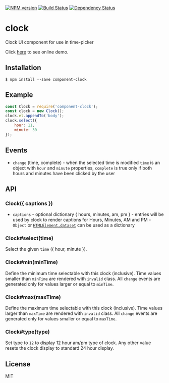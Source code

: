 [![NPM version][npm-image]][npm-url]
[![Build Status][build-image]][build-url]
[![Dependency Status][deps-image]][deps-url]


# clock

  Clock UI component for use in time-picker

  Click [here](http://pirxpilot.github.io/clock/) to see online demo.

## Installation

    $ npm install --save component-clock

## Example

```js
const Clock = require('component-clock');
const clock = new Clock();
clock.el.appendTo('body');
clock.select({
	hour: 11,
	minute: 30
});
```

## Events

  - `change` (time, complete) - when the selected time is modified
  	`time` is an object with `hour` and `minute` properties,
  	`complete` is true only if both hours and minutes have been clicked by the user

## API

### Clock({ captions })

- `captions` - optional dictionary { hours, minutes, am, pm } - entries will be used by clock to render
captions for Hours, Minutes, AM and PM - `Object` or [`HTMLElement.dataset`][dataset] can be used as a dictionary

### Clock#select(time)

Select the given `time` ({ hour, minute }).

### Clock#min(minTime)

Define the minimum time selectable with this clock (inclusive). Time values smaller than `minTime`
are rendered with `invalid` class. All `change` events are generated only for values larger or equal
to `minTime`.

### Clock#max(maxTime)

Define the maximum time selectable with this clock (inclusive). Time values larger than `maxTime`
are rendered with `invalid` class. All `change` events are generated only for values smaller or equal
to `maxTime`.

### Clock#type(type)

Set type to `12` to display 12 hour am/pm type of clock. Any other value resets the clock display
to standard 24 hour display.

## License

  MIT

[dataset]: https://developer.mozilla.org/en-US/docs/Web/API/HTMLElement/dataset

[npm-image]: https://img.shields.io/npm/v/component-clock
[npm-url]: https://npmjs.org/package/component-clock

[build-url]: https://github.com/pirxpilot/clock/actions/workflows/check.yaml
[build-image]: https://img.shields.io/github/actions/workflow/status/pirxpilot/clock/check.yaml?branch=main

[deps-image]: https://img.shields.io/librariesio/release/npm/component-clock
[deps-url]: https://libraries.io/npm/component-clock

